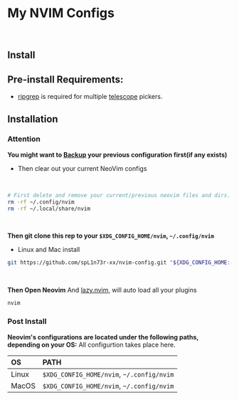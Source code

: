 # My NVIM Configs

<br>

## Install


## Pre-install Requirements:
  * [ripgrep](https://github.com/BurntSushi/ripgrep#installation) is required for multiple [telescope](https://github.com/nvim-telescope/telescope.nvim#suggested-dependencies) pickers.


## Installation

 ### Attention
**You might want to [Backup](https://github.com/nvim-lua/kickstart.nvim?tab=readme-ov-file#FAQ) your previous configuration first(if any exists)**
- Then clear out your current NeoVim configs

<br>

```bash
# First delete and remove your current/previous neovim files and dirs.
rm -rf ~/.config/nvim
rm -rf ~/.local/share/nvim
```

<br>

**Then git clone this rep to your  `$XDG_CONFIG_HOME/nvim`, `~/.config/nvim`**

-  Linux and Mac install
```bash
git https://github.com/spL1n73r-xx/nvim-config.git "${XDG_CONFIG_HOME:-$HOME/.config}"/nvim
```

<br>


**Then Open Neovim**
And [lazy.nvim](https://lazy.folke.io/), will auto load all your plugins
```sh
nvim
```

### Post Install
**Neovim's configurations are located under the following paths, depending on your OS:**
All configurtion takes place here.

| OS    | PATH                                      |
| :---- | :---------------------------------------- |
| Linux | `$XDG_CONFIG_HOME/nvim`, `~/.config/nvim` |
| MacOS | `$XDG_CONFIG_HOME/nvim`, `~/.config/nvim` |



<br>

